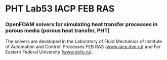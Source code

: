 # PHT Lab53 IACP FEB RAS
### OpenFOAM solvers for simulating heat transfer processes in porous media (porous heat transfer, PHT)
The solvers are developed in the Laboratory of Fluid Mechanics of Institute of Automation and Controll Processes FEB RAS (www.iacp.dvo.ru) and Far Eastern Federal University (www.dvfu.ru).

